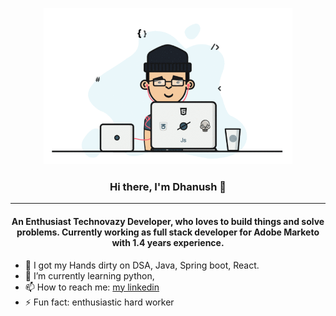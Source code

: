 <p align="center">
  <img src='https://github.com/dhanush1909/dhanush1909/blob/main/images/coder.gif' height=250>
  <h3 align="center">Hi there, I'm Dhanush 👋</h3>
</p>
<hr>

<h4 align="center">An Enthusiast Technovazy Developer, who loves to build things and solve problems. Currently working as full stack developer for Adobe Marketo with 1.4 years experience.</h4>



- 🔭 I got my Hands dirty on DSA, Java, Spring boot, React.
- 🌱 I’m currently learning python, 
- 📫 How to reach me: [my linkedin](https://www.linkedin.com/in/dhanush-kumar/)
- ⚡ Fun fact: enthusiastic hard worker
